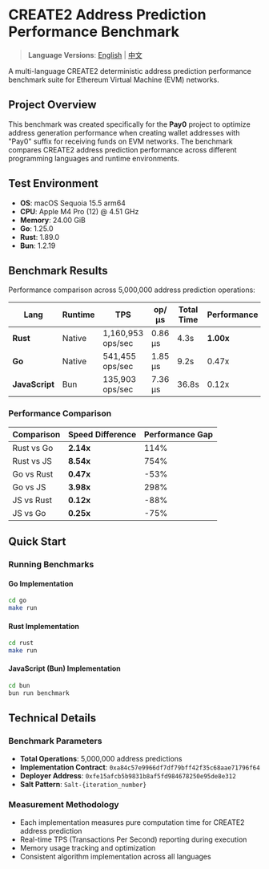 # CREATE2 Address Prediction Performance Benchmark

> **Language Versions**: [English](README.md) | [中文](README_CN.md)

A multi-language CREATE2 deterministic address prediction performance benchmark suite for Ethereum Virtual Machine (EVM) networks.

## Project Overview

This benchmark was created specifically for the **Pay0** project to optimize address generation performance when creating wallet addresses with "Pay0" suffix for receiving funds on EVM networks. The benchmark compares CREATE2 address prediction performance across different programming languages and runtime environments.

## Test Environment

- **OS**: macOS Sequoia 15.5 arm64
- **CPU**: Apple M4 Pro (12) @ 4.51 GHz
- **Memory**: 24.00 GiB
- **Go**: 1.25.0
- **Rust**: 1.89.0
- **Bun**: 1.2.19

## Benchmark Results

Performance comparison across 5,000,000 address prediction operations:

| Lang           | Runtime | TPS               | op/μs   | Total Time | Performance |
| -------------- | ------- | ----------------- | ------- | ---------- | ----------- |
| **Rust**       | Native  | 1,160,953 ops/sec | 0.86 μs | 4.3s       | **1.00x**   |
| **Go**         | Native  | 541,455 ops/sec   | 1.85 μs | 9.2s       | 0.47x       |
| **JavaScript** | Bun     | 135,903 ops/sec   | 7.36 μs | 36.8s      | 0.12x       |

### Performance Comparison

| Comparison | Speed Difference | Performance Gap |
| ---------- | ---------------- | --------------- |
| Rust vs Go | **2.14x**        | 114%            |
| Rust vs JS | **8.54x**        | 754%            |
| Go vs Rust | **0.47x**        | -53%            |
| Go vs JS   | **3.98x**        | 298%            |
| JS vs Rust | **0.12x**        | -88%            |
| JS vs Go   | **0.25x**        | -75%            |

## Quick Start

### Running Benchmarks

#### Go Implementation

```bash
cd go
make run
```

#### Rust Implementation

```bash
cd rust
make run
```

#### JavaScript (Bun) Implementation

```bash
cd bun
bun run benchmark
```

## Technical Details

### Benchmark Parameters

- **Total Operations**: 5,000,000 address predictions
- **Implementation Contract**: `0xa84c57e9966df7df79bff42f35c68aae71796f64`
- **Deployer Address**: `0xfe15afcb5b9831b8af5fd984678250e95de8e312`
- **Salt Pattern**: `Salt-{iteration_number}`

### Measurement Methodology

- Each implementation measures pure computation time for CREATE2 address prediction
- Real-time TPS (Transactions Per Second) reporting during execution
- Memory usage tracking and optimization
- Consistent algorithm implementation across all languages
